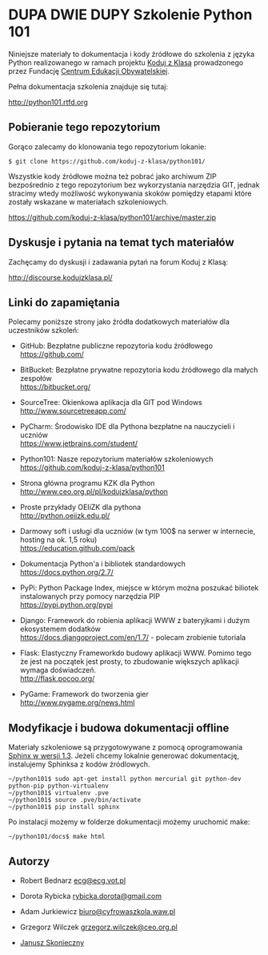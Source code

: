 DUPA
DWIE DUPY
Szkolenie Python 101
====================

Niniejsze materiały to dokumentacja i kody źródłowe do szkolenia z
języka Python realizowanego w ramach projektu [Koduj z Klasą][1]
prowadzonego przez Fundację [Centrum Edukacji Obywatelskiej][2].

Pełna dokumentacja szkolenia znajduje się tutaj:

http://python101.rtfd.org

Pobieranie tego repozytorium
----------------------------

Gorąco zalecamy do klonowania tego repozytorium lokanie:

    $ git clone https://github.com/koduj-z-klasa/python101/

Wszystkie kody źródłowe można też pobrać jako archiwum ZIP bezpośrednio z tego repozytorium 
bez wykorzystania narzędzia GIT, jednak stracimy wtedy możliwość wykonywania
skoków pomiędzy etapami które zostały wskazane w materiałach szkoleniowych.

https://github.com/koduj-z-klasa/python101/archive/master.zip

Dyskusje i pytania na temat tych materiałów
-------------------------------------------

Zachęcamy do dyskusji i zadawania pytań na forum Koduj z Klasą:

http://discourse.kodujzklasa.pl/

Linki do zapamiętania
---------------------

Polecamy poniższe strony jako źródła dodatkowych materiałów dla uczestników szkoleń:

- GitHub: Bezpłatne publiczne repozytoria kodu źródłowego  
  https://github.com/

- BitBucket: Bezpłatne prywatne repozytoria kodu źródłowego dla małych zespołów  
  https://bitbucket.org/

- SourceTree: Okienkowa aplikacja dla GIT pod Windows  
  http://www.sourcetreeapp.com/

- PyCharm: Środowisko IDE dla Pythona bezpłatne na nauczycieli i uczniów  
  https://www.jetbrains.com/student/

- Python101: Nasze repozytorium materiałów szkoleniowych  
  https://github.com/koduj-z-klasa/python101

- Strona główna programu KZK dla Python  
  http://www.ceo.org.pl/pl/kodujzklasa/python

- Proste przykłady OEIiZK dla pythona  
  http://python.oeiizk.edu.pl/

- Darmowy soft i usługi dla uczniów (w tym 100$ na serwer w internecie, hosting na ok. 1,5 roku)  
  https://education.github.com/pack

- Dokumentacja Python'a i bibliotek standardowych  
  https://docs.python.org/2.7/

- PyPi: Python Package Index, miejsce w którym można poszukać biliotek instalowanych przy pomocy narzędzia PIP  
  https://pypi.python.org/pypi

- Django: Framework do robienia aplikacji WWW z bateryjkami i dużym ekosystemem dodatków  
  https://docs.djangoproject.com/en/1.7/ - polecam zrobienie tutoriala 

- Flask: Elastyczny Frameworkdo budowy aplikacji WWW. Pomimo tego że jest na początek jest prosty, to zbudowanie większych aplikacji wymaga doświadczeń.  
  http://flask.pocoo.org/

- PyGame: Framework do tworzenia gier  
  http://www.pygame.org/news.html


Modyfikacje i budowa dokumentacji offline
-----------------------------------------

Materiały szkoleniowe są przygotowywane z pomocą oprogramowania [Sphinx w
wersji 1.3][3]. Jeżeli chcemy lokalnie generować dokumentację, instalujemy Sphinksa z kodów źródlowych.

    ~/python101$ sudo apt-get install python mercurial git python-dev python-pip python-virtualenv
    ~/python101$ virtualenv .pve
    ~/python101$ source .pve/bin/activate
    ~/python101$ pip install sphinx
        
Po instalacji możemy w folderze dokumentacji możemy uruchomić make:
  
    ~/python101/docs$ make html

Autorzy
-------

- Robert Bednarz <ecg@ecg.vot.pl>
- Dorota Rybicka <rybicka.dorota@gmail.com>
- Adam Jurkiewicz <biuro@cyfrowaszkola.waw.pl>
- Grzegorz Wilczek <grzegorz.wilczek@ceo.org.pl>
- [Janusz Skonieczny][4]

  [1]: http://www.ceo.org.pl/koduj
  [2]: http://www.ceo.org.pl/
  [3]: http://sphinx-doc.org/latest/
  [4]: http://plus.google.com/+JanuszSkonieczny/
